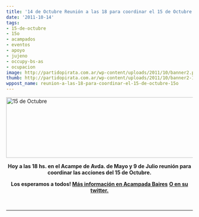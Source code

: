 ```yaml
---
title: '14 de Octubre Reunión a las 18 para coordinar el 15 de Octubre #15O'
date: '2011-10-14'
tags:
- 15-de-octubre
- 15o
- acampados
- eventos
- apoyo
- jujeno
- occupy-bs-as
- ocupacion
image: http://partidopirata.com.ar/wp-content/uploads/2011/10/banner2.png
thumb: http://partidopirata.com.ar/wp-content/uploads/2011/10/banner2-150x150.png
wppost_name: reunion-a-las-18-para-coordinar-el-15-de-octubre-15o
---
```


<a href="http://partidopirata.com.ar/wp-content/uploads/2011/10/banner2.png"><img class="aligncenter size-full wp-image-1970" title="banner2" src="http://partidopirata.com.ar/wp-content/uploads/2011/10/banner2.png" alt="15 de Octubre" width="961" height="163" /></a>
<p style="text-align: center;"><strong>Hoy a las 18 hs. en el Acampe de Avda. de Mayo y 9 de Julio reunión para coordinar las acciones del 15 de Octubre.</strong></p>
<p style="text-align: center;"><strong>Los esperamos a todos!
<a href="https://acampadabaires.wordpress.com/" target="_blank">Más información en Acampada Baires</a></strong>
<strong> <a href="https://twitter.com/#!/acampadabaires" target="_blank">O en su twitter.</a></strong></p>
&nbsp;

<hr />
